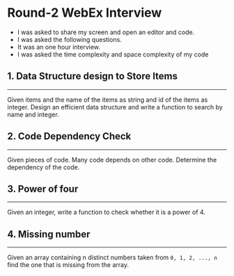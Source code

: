 # Round-2 WebEx Interview

-  I was asked to share my screen and open an editor and code.   
-  I was asked the following questions.      
-  It was an one hour interview.   
-  I was asked the time complexity and space complexity of my code

## 1. Data Structure design to Store Items
---------
Given items and the name of the items as string and id of the items as integer. Design an efficient data structure and write a function to search by name and integer.   
		
## 2. Code Dependency Check
---------
Given pieces of code. Many code depends on other code. Determine the dependency of the code.    

## 3. Power of four
---------
Given an integer, write a function to check whether it is a power of 4.    

## 4. Missing number
---------
Given an array containing n distinct numbers taken from `0, 1, 2, ..., n` find the one that is missing from the array.      
